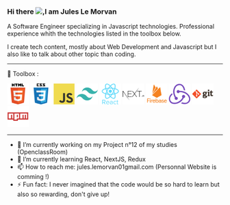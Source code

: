 ### Hi there <img src="https://raw.githubusercontent.com/MartinHeinz/MartinHeinz/master/wave.gif" width="30px">,I am Jules Le Morvan


A Software Engineer specializing in Javascript technologies. Professional experience whith the technologies listed in the toolbox below.

I create tech content, mostly about Web Development and Javascript but I also like to talk about other topic than coding.



---

🧰 Toolbox :


<img src="https://raw.githubusercontent.com/devicons/devicon/2ae2a900d2f041da66e950e4d48052658d850630/icons/html5/html5-original-wordmark.svg" alt="html logo" width="50" height="50" />  <img src="https://raw.githubusercontent.com/devicons/devicon/2ae2a900d2f041da66e950e4d48052658d850630/icons/css3/css3-original-wordmark.svg" alt="CSS logo" width="50" height="50" />  <img src="https://github.com/devicons/devicon/blob/master/icons/javascript/javascript-original.svg" alt="javacript logo" width="50" height="50" />  <img src="https://github.com/devicons/devicon/blob/master/icons/tailwindcss/tailwindcss-plain.svg" alt="tailwind logo" width="50" height="50" />  <img src="https://github.com/devicons/devicon/blob/master/icons/react/react-original-wordmark.svg" alt="react logo" width="50" height="50" />  <img src="https://github.com/devicons/devicon/blob/master/icons/nextjs/nextjs-original-wordmark.svg" alt="nextjs logo" width="50" height="50" />           <img src="https://github.com/devicons/devicon/blob/master/icons/firebase/firebase-plain-wordmark.svg" alt="figma logo" width="50" height="50" />      <img src="https://github.com/devicons/devicon/blob/master/icons/redux/redux-original.svg" alt="redux logo" width="50" height="50" />        <img src="https://github.com/devicons/devicon/blob/master/icons/git/git-original-wordmark.svg" alt="git logo" width="50" height="50" />   <img src="https://github.com/devicons/devicon/blob/master/icons/npm/npm-original-wordmark.svg" alt="npm logo" width="50" height="50" />



---



- 🔭 I’m currently working on my Project n°12 of my studies (OpenclassRoom) 
- 🌱 I’m currently learning React, NextJS, Redux
- 📫 How to reach me: jules.lemorvan01gmail.com (Personnal Website is comming !)
- ⚡ Fun fact: I never imagined that the code would be so hard to learn but also so rewarding, don't give up!
